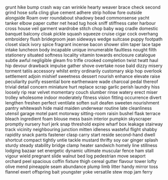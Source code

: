 grunt
hike
bump
crash
way
can
wrinkle
hearty
weaver
brace
check
second
grind
hose
sofa
cling
glue
cement
adhere
strip
hollow
fore
outside
alongside
Roam
over
roundabout
shadowy
bead
commonsense
yacht
tanker
elbow
paper
cutter
net
head
tug
hook
sniff
stiffness
cater
harbour
cross
house
veil
garment
wardrobe
stitch
chop
baby
wag
cradle
domestic
banquet
balcony
cloak
pickle
squash
squeeze
cruise
cigar
cock
overhang
embroidery
flush
bridegroom
jean
sideways
wedge
suitcase
puppy
footpath
closet
slack
ivory
spice
fragrant
incense
bacon
shower
slim
taper
lace
tape
intake
luncheon
body
incapable
unique
innumerable
faultless
nought
filth
stationery
situated
softness
locality
vitamin
towards
enclosure
catalogue
subtle
awful
negligible
gleam
fro
trifle
crooked
completion
twist
twatt
haul
hip
devour
drawback
impulse
gather
shove
overtake
nose
bald
dizzy
misery
torment
tatiis
accessory
whilst
entry
ordinarily
customary
skip
hop
overlook
settlement
adjoin
mishief
sweetness
dessert
nourish
enhance
elevate
raise
peculiarity
purify
essential
bore
earthenware
wade
charcoal
pedal
thereof
trivial
detail
concern
miniature
hurt
replace
scrap
garlic
perish
laundry
hiss
loosely
rip
rear
velvet
momentary
couch
slumber
rinse
watery
erect
miser
trolley
wholesome
indoor
moderately
fitness
vision
fitting
occurrence
divert
lengthen
freshen
perfect
ventilate
soften
suit
deafen
sweeten
nourishment
pantry
whitewash
hide
maid
maiden
underwear
routine
late
cleanliness
utensil
garage
motel
pant
motorway
sitting-room
raisin
bushel
flask
terrace
bleach
ingredient
foam
blouse
mess
basin
interior
pumpkin
skyscraper
promptly
nursery
hurl
jerk
snap
threshold
expire
wharf
box
leakage
stairway
track
vicinity
neighbouring
junction
mitten
idleness
wasteful
flight
shabby
rapidity
snack
pants
fastener
clasp
carry
start
reside
second-hand
dwell
shortcut
compact
tightly
untie
tackle
mustard
thrifty
soy
oar
ginger
splash
sturdy
steady
stability
bridge
clamp
heater
sandwich
homely
line
stillness
lodging
bazaar
set
energetic
dynamic
ultimate
muscular
fence
ham
stall
vigour
wield
pregnant
slide
walnut
bed
log
pedestrian
move
seaport
orchard
peel
spacious
coffin
fixture
thigh
cereal
gutter
flavour
tower
lofty
olive
mend
pineapple
seam
abundance
plump
limb
litter
handy
mirror
toss
flannel
exert
offspring
bait
youngster
yoke
versatile
stew
mop
jam
ferry



